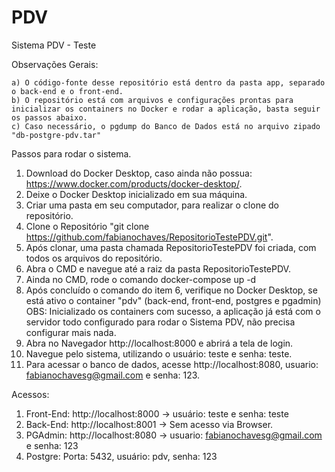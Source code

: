 # PDV
Sistema PDV - Teste

Observações Gerais:

    a) O código-fonte desse repositório está dentro da pasta app, separado o back-end e o front-end.
    b) O repositório está com arquivos e configurações prontas para inicializar os containers no Docker e rodar a aplicação, basta seguir os passos abaixo.
    c) Caso necessário, o pgdump do Banco de Dados está no arquivo zipado "db-postgre-pdv.tar"

Passos para rodar o sistema.

1. Download do Docker Desktop, caso ainda não possua: https://www.docker.com/products/docker-desktop/.
2. Deixe o Docker Desktop inicializado em sua máquina.
3. Criar uma pasta em seu computador, para realizar o clone do repositório.
4. Clone o Repositório "git clone https://github.com/fabianochaves/RepositorioTestePDV.git".
5. Após clonar, uma pasta chamada RepositorioTestePDV foi criada, com todos os arquivos do repositório.
6. Abra o CMD e navegue até a raiz da pasta RepositorioTestePDV.
7. Ainda no CMD, rode o comando docker-compose up -d
8. Após concluído o comando do item 6, verifique no Docker Desktop, se está ativo o container "pdv" (back-end, front-end, postgres e pgadmin)
    OBS: Inicializado os containers com sucesso, a aplicação já está com o servidor todo configurado para rodar o Sistema PDV, não precisa configurar mais nada.
9. Abra no Navegador http://localhost:8000 e abrirá a tela de login.
10. Navegue pelo sistema, utilizando o usuário: teste e senha: teste.
11. Para acessar o banco de dados, acesse http://localhost:8080, usuario: fabianochavesg@gmail.com e senha: 123. 

Acessos:

1. Front-End: http://localhost:8000 -> usuário: teste e senha: teste
2. Back-End: http://localhost:8001 -> Sem acesso via Browser.
3. PGAdmin: http://localhost:8080 -> usuario: fabianochavesg@gmail.com e senha: 123
4. Postgre: Porta: 5432, usuário: pdv, senha: 123


